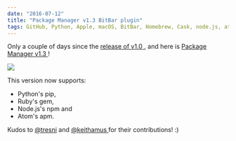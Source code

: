 ```yaml
---
date: "2016-07-12"
title: "Package Manager v1.3 BitBar plugin"
tags: GitHub, Python, Apple, macOS, BitBar, Homebrew, Cask, node.js, atom, apm, npm, ruby, gem, pip
---
```


Only a couple of days since the [release of v1.0
](https://kevin.deldycke.com/2016/07/package-manager-plugin-bitbar/), and here
is [Package Manager v1.3
](https://getbitbar.com/plugins/Dev/MetaPackageManager/meta_package_manager.7h.py)!

![]({attach}package_manager_v13_screenshot.png)

This version now supports:

  * Python's pip,
  * Ruby's gem,
  * Node.js's npm and
  * Atom's apm.

Kudos to [@tresni](https://github.com/tresni) and [@keithamus
](https://github.com/keithamus) for their contributions! :)
